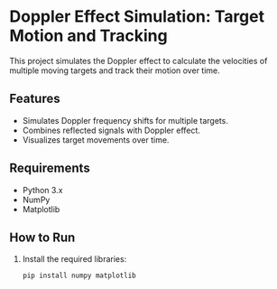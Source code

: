 # Doppler Effect Simulation: Target Motion and Tracking

This project simulates the Doppler effect to calculate the velocities of multiple moving targets and track their motion over time.

## Features
- Simulates Doppler frequency shifts for multiple targets.
- Combines reflected signals with Doppler effect.
- Visualizes target movements over time.

## Requirements
- Python 3.x
- NumPy
- Matplotlib

## How to Run
1. Install the required libraries:
   ```bash
   pip install numpy matplotlib
